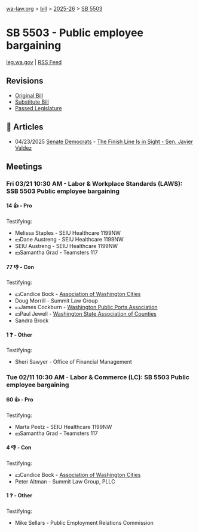 [wa-law.org](/) > [bill](/bill/) > [2025-26](/bill/2025-26/) > [SB 5503](/bill/2025-26/sb/5503/)

# SB 5503 - Public employee bargaining
[leg.wa.gov](https://app.leg.wa.gov/billsummary?BillNumber=5503&Year=2025&Initiative=false) | [RSS Feed](./rss.xml)

## Revisions
* [Original Bill](1/)
* [Substitute Bill](S/)
* [Passed Legislature](S.PL/)

## 📰 Articles
* 04/23/2025 [Senate Democrats](/org/senate_democrats/) - [The Finish Line Is in Sight - Sen. Javier Valdez](https://senatedemocrats.wa.gov/valdez/2025/04/23/the-finish-line-is-in-sight/#:~:text=Senate%20Bill%205503)

## Meetings
### Fri 03/21 10:30 AM - Labor & Workplace Standards (LAWS): SSB 5503 Public employee bargaining
#### 14 👍 - Pro
Testifying:
* Melissa Staples - SEIU Healthcare 1199NW
* 💵Dane Austreng - SEIU Healthcare 1199NW
* SEIU Austreng - SEIU Healthcare 1199NW
* 💵Samantha Grad - Teamsters 117

#### 77 👎 - Con
Testifying:
* 💵Candice Bock - [Association of Washington Cities](/org/association_of_washington_cities/)
* Doug Morrill - Summit Law Group
* 💵James Cockburn - [Washington Public Ports Association](/org/washington_public_ports_association/)
* 💵Paul Jewell - [Washington State Association of Counties](/org/washington_state_association_of_counties/)
* Sandra Brock

#### 1 ❓ - Other
Testifying:
* Sheri Sawyer - Office of Financial Management

### Tue 02/11 10:30 AM - Labor & Commerce (LC): SB 5503 Public employee bargaining
#### 60 👍 - Pro
Testifying:
* Marta Peetz - SEIU Healthcare 1199NW
* 💵Samantha Grad - Teamsters 117

#### 4 👎 - Con
Testifying:
* 💵Candice Bock - [Association of Washington Cities](/org/association_of_washington_cities/)
* Peter Altman - Summit Law Group, PLLC

#### 1 ❓ - Other
Testifying:
* Mike Sellars - Public Employment Relations Commission

